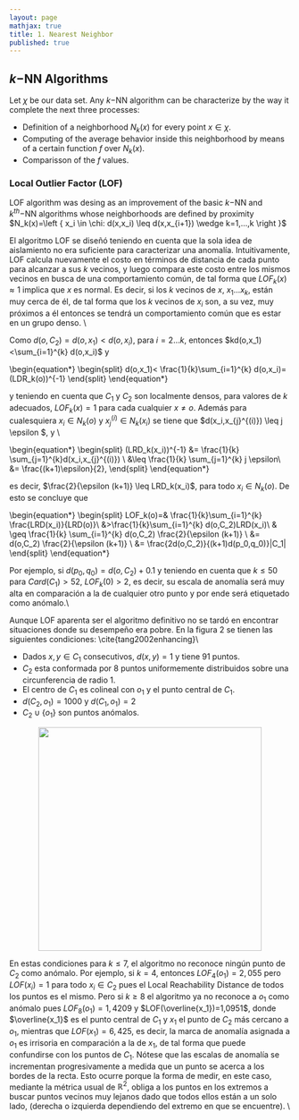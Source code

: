 ```yaml
---
layout: page
mathjax: true
title: 1. Nearest Neighbor
published: true
---
```

## $k-$NN Algorithms

Let $\chi$ be our data set. Any $k-$NN algorithm can be characterize by the way it complete the next three processes: 

- Definition of a neighborhood $N_{k}(x)$ for every point $x \in \chi$.
- Computing of the average behavior inside this neighborhood by means of a certain function $f$ over $N_{k}(x)$.
- Comparisson of the $f$ values.

### Local Outlier Factor (LOF) 

LOF algorithm was desing as an improvement of the basic $k-$NN and $k^{th}-$NN algorithms whose neighborhoods are defined by proximity $N_k(x)=\left { x_i \in \chi: d(x,x_i) \leq 
d(x,x_{i+1}) \wedge k=1,...,k \right }$

El algoritmo LOF se diseñó teniendo en cuenta que la sola idea de aislamiento no era suficiente para caracterizar una anomalía. Intuitivamente, LOF calcula nuevamente el costo en términos de distancia de cada punto para alcanzar a sus $k$ vecinos, y luego compara este costo entre los mismos vecinos en busca de una comportamiento común, de tal forma que $LOF_k(x) \approx 1$ implica que $x$ es normal. Es decir, si los $k$ vecinos de $x$, $x_1 \dots x_k$, están muy cerca de él, de tal forma que los $k$ vecinos de $x_i$ son, a su vez, muy próximos a él entonces se tendrá un comportamiento común que es estar en un grupo denso. \\

Como $d(o,C_2)=d(o,x_1)<d(o,x_i)$, para $i=2 \dots k$, entonces $kd(o,x_1)<\sum_{i=1}^{k} d(o,x_i)$ y

\begin{equation*}
\begin{split}
d(o,x_1)< \frac{1}{k}\sum_{i=1}^{k} d(o,x_i)= (LDR_k(o))^{-1}
\end{split}
\end{equation*}

y teniendo en cuenta que $C_1$ y $C_2$ son localmente densos, para valores de $k$ adecuados, $LOF_k(x)=1$ para cada cualquier $x \neq o$. Además para cualesquiera $x_i \in N_k(o)$ y $x_j^{(i)} \in N_k(x_i)$ se tiene que $d(x_i,x_{j}^{(i)}) \leq j \epsilon $, y \\

\begin{equation*}
    \begin{split}
        (LRD_k(x_i))^{-1} &= \frac{1}{k} \sum_{j=1}^{k}d(x_i,x_{j}^{(i)}) \\
         &\leq \frac{1}{k} \sum_{j=1}^{k} j \epsilon\\
        &= \frac{(k+1)\epsilon}{2}, 
    \end{split}
\end{equation*}

es decir, $\frac{2}{\epsilon (k+1)} \leq LRD_k(x_i)$, para todo $x_i \in N_k(o).$ De esto se concluye que 

\begin{equation*}
\begin{split}
LOF_k(o)=& \frac{1}{k}\sum_{i=1}^{k} \frac{LRD(x_i)}{LRD(o)}\\ &>\frac{1}{k}\sum_{i=1}^{k} d(o,C_2)LRD(x_i)\\
& \geq \frac{1}{k} \sum_{i=1}^{k} d(o,C_2) \frac{2}{\epsilon (k+1)} \\
&= d(o,C_2) \frac{2}{\epsilon (k+1)} \\
&= \frac{2d(o,C_2)}{(k+1)d(p_0,q_0)}|C_1|
\end{split}
\end{equation*}

Por ejemplo, si $d(p_0,q_0)=d(o,C_2)+0.1$ y teniendo en cuenta que $k \leq 50$ para $Card(C_1)>52$, $LOF_k(0) > 2$, es decir, su escala de anomalía será muy alta en comparación a la de cualquier otro punto y por ende será etiquetado como anómalo.\\

Aunque LOF aparenta ser el algoritmo definitivo no se tardó en encontrar situaciones donde su desempeño era pobre. En la figura 2  se tienen las siguientes condiciones: \cite{tang2002enhancing}\\


* Dados $x,y \in C_1$ consecutivos, $d(x,y)=1$ y tiene 91 puntos.
* $C_2$ esta conformada por 8 puntos uniformemente distribuidos sobre una circunferencia de radio 1.
* El centro de $C_1$ es colineal con $o_1$ y el punto central de $C_1$.
* $d(C_2,o_1)=1000$ y $d(C_1,o_1)=2$
* $C_2 \cup \left \{ o_1 \right \}$ son puntos anómalos.



<center>
<img src="https://user-images.githubusercontent.com/67338552/86149156-33478100-bac1-11ea-90ef-e990eadf6972.png" height="400" width="400">
</center>


En estas condiciones para $k \leqslant 7$, el algoritmo no reconoce ningún punto de $C_2$ como anómalo. Por ejemplo, si $k=4$, entonces $LOF_4(o_1)=2,055$ pero $LOF(x_i)=1$ para todo $x_i \in C_2$ pues el Local Reachability Distance de todos los puntos es el mismo. Pero si $k \geq 8$ el algoritmo ya no reconoce a $o_1$ como anómalo pues $LOF_8(o_1)=1,4209$ y $LOF(\overline{x_1})=1,0951$, donde $\overline{x_1}$ es el punto central de $C_1$ y $x_1$ el punto de $C_2$ más cercano a $o_1$, mientras que $LOF(x_1)=6,425$, es decir, la marca de anomalía asignada a $o_1$ es irrisoria en comparación a la de $x_1$, de tal forma que puede confundirse con los puntos de $C_1$. Nótese que las escalas de anomalía se incrementan progresivamente a medida que un punto se acerca a los bordes de la recta. Esto ocurre porque la forma de medir, en este caso, mediante la métrica usual de $\mathbb{R}^2$, obliga a los puntos en los extremos a buscar puntos vecinos muy lejanos dado que todos ellos están a un solo lado, (derecha o izquierda dependiendo del extremo en que se encuentre). \\
